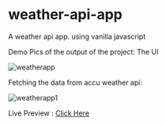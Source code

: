 # weather-api-app
A weather api app. using vanilla javascript

Demo Pics of the output of the project:
The UI




![weatherapp](https://user-images.githubusercontent.com/70085321/120697900-ec7dba80-c4cb-11eb-8bf7-9ef77a3b6ba0.png)





Fetching the data from accu weather api:







![weatherapp1](https://user-images.githubusercontent.com/70085321/120697903-edaee780-c4cb-11eb-9ca1-40957216d3d7.png)







Live Preview : [Click Here](https://raw.githack.com/naveen701526/weather-api-app/master/index.html)

